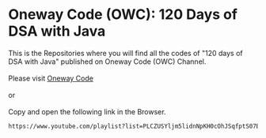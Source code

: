 # Oneway Code (OWC): 120 Days of DSA with Java
This is the Repositories where you will find all the codes of "120 days of DSA with Java" published on Oneway Code (OWC) Channel.
<br><br>
Please visit [Oneway Code](https://www.youtube.com/playlist?list=PLCZUSYljm5lidnNpKH0cOhJSqfptS07BF)
<br><br>
or
<br><br>
Copy and open the following link in the Browser.
```sh
https://www.youtube.com/playlist?list=PLCZUSYljm5lidnNpKH0cOhJSqfptS07BF
```
